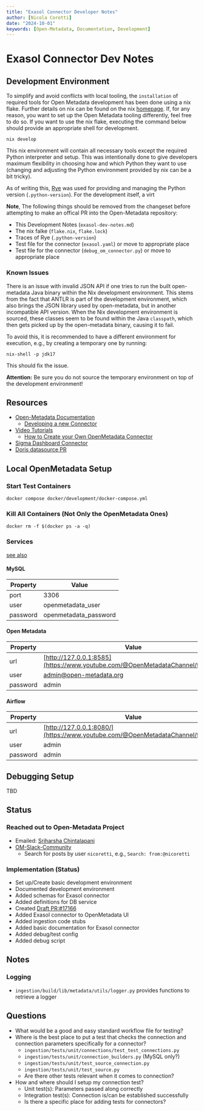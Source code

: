 ```yaml
---
title: "Exasol Connector Developer Notes"
author: [Nicola Coretti]
date: "2024-10-01"
keywords: [Open-Metadata, Documentation, Development]
---
```


# Exasol Connector Dev Notes


## Development Environment

To simplify and avoid conflicts with local tooling, the `installation` of required tools for Open Metadata development has been done using a nix flake. Further details on nix can be found on the nix [homepage](https://nixos.org). If, for any reason, you want to set up the Open Metadata tooling differently, feel free to do so. If you want to use the nix flake, executing the command below should provide an appropriate shell for development.

```shell
nix develop
```

This nix environment will contain all necessary tools except the required Python interpreter and setup. This was intentionally done to give developers maximum flexibility in choosing how and which Python they want to use (changing and adjusting the Python environment provided by nix can be a bit tricky).

As of writing this, [Rye](https://rye.astral.sh) was used for providing and managing the Python version (`.python-version`). For the development itself, a virt 

**Note**, The following things should be removed from the changeset before attempting to make an offical PR into the Open-Metadata repository:

* This Development Notes (`exasol-dev-notes.md`)
* The nix falke (`flake.nix`, `flake.lock`) 
* Traces of Rye (`.python-version`)
* Test file for the connector (`exasol.yaml`) or move to appropriate place
* Test file for the connector (`debug_om_connector.py`) or move to appropriate place

### Known Issues

There is an issue with invalid JSON API if one tries to run the built open-metadata Java binary within the Nix development environment. This stems from the fact that ANTLR is part of the development environment, which also brings the JSON library used by open-metadata, but in another incompatible API version. When the Nix development environment is sourced, these classes seem to be found within the Java `classpath`, which then gets picked up by the open-metadata binary, causing it to fail.

To avoid this, it is recommended to have a different environment for execution, e.g., by creating a temporary one by running:

```shell
nix-shell -p jdk17
```

This should fix the issue. 

**Attention:** Be sure you do not source the temporary environment on top of the development environment!

## Resources

* [Open-Metadata Documentation](https://docs.open-metadata.org/latest)
    - [Developing a new Connector](https://docs.open-metadata.org/v1.4.x/developers/contribute/developing-a-new-connector)
* [Video Tutorials](https://www.youtube.com/@OpenMetadataChannel/featured)
    - [How to Create your Own OpenMetadata Connector](https://www.youtube.com/watch?v=ZvA4wuvINFA)
* [Sigma Dashboard Connector](https://github.com/open-metadata/OpenMetadata/pull/17855/files)
* [Doris datasource PR](https://github.com/open-metadata/OpenMetadata/pull/14087/files)


## Local OpenMetadata Setup

### Start Test Containers

```shell
docker compose docker/development/docker-compose.yml    
```

### Kill All Containers (Not Only the OpenMetadata Ones)

```shell
docker rm -f $(docker ps -a -q)
```

### Services

[see also](https://docs.open-metadata.org/v1.6.x-SNAPSHOT/quick-start/local-docker-deployment#log-in-to-openmetadata)

#### MySQL
| Property  | Value                   |
|-----------|-------------------------|
| port      | 3306                    |
| user      | openmetadata_user       |
| password  | openmetadata_password   |

#### Open Metadata
| Property  | Value                       |
|-----------|-----------------------------|
| url       | [http://127.0.0.1:8585](https://www.youtube.com/@OpenMetadataChannel/featured) |
| user      | admin@open-metadata.org      |
| password  | admin                       |

#### Airflow
| Property  | Value                     |
|-----------|---------------------------|
| url       | [http://127.0.0.1:8080/](https://www.youtube.com/@OpenMetadataChannel/featured) |
| user      | admin                     |
| password  | admin                     |


## Debugging Setup
TBD


## Status

### Reached out to Open-Metadata Project
* Emailed: [Sriharsha Chintalapani](mailto:harsha@getcollate.io)
* [OM-Slack-Community](https://slack.open-metadata.org/)
    - Search for posts by user `nicoretti`, e.g., `Search: from:@nicoretti`

### Implementation (Status)
* Set up/Create basic development environment
* Documented development environment
* Added schemas for Exasol connector
* Added definitions for DB service
* Created [Draft PR:#17166](https://github.com/open-metadata/OpenMetadata/pull/17166)
* Added Exasol connector to OpenMetadata UI
* Added ingestion code stubs
* Added basic documentation for Exasol connector
* Added debug/test config
* Added debug script

## Notes

### Logging
* `ingestion/build/lib/metadata/utils/logger.py` provides functions to retrieve a logger

## Questions
- What would be a good and easy standard workflow file for testing?
- Where is the best place to put a test that checks the connection and connection parameters specifically for a connector?
    - `ingestion/tests/unit/connections/test_test_connections.py`
    - `ingestion/tests/unit/connection_builders.py` (MySQL only?)
    - `ingestion/tests/unit/test_source_connection.py`
    - `ingestion/tests/unit/test_source.py`
    - Are there other tests relevant when it comes to connection?
- How and where should I setup my connection test? 
    - Unit test(s): Parameters passed along correctly
    - Integration test(s): Connection is/can be established successfully
    - Is there a specific place for adding tests for connectors?
